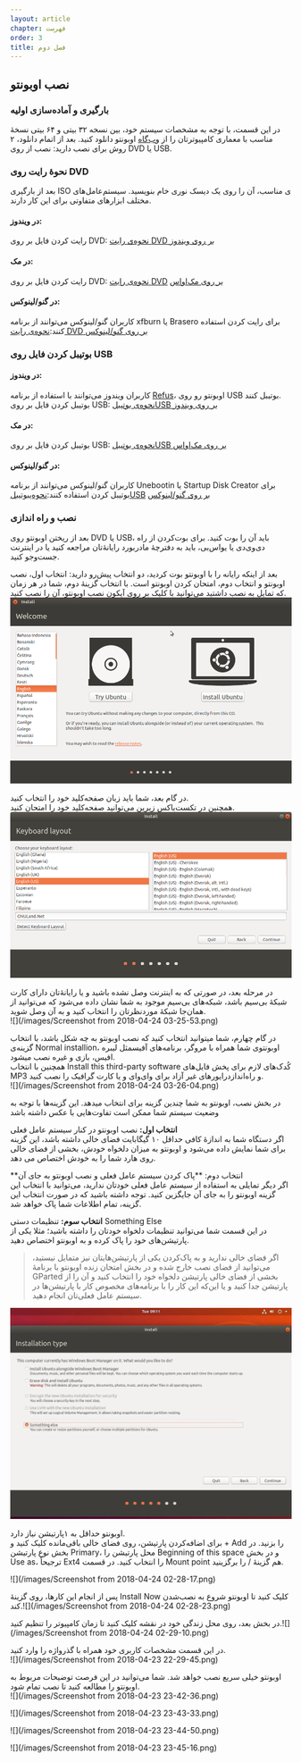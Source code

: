 ```yaml
---
layout: article
chapter: فهرست
order: 3
title: فصل دوم
---
```


## نصب اوبونتو

###

### بارگیری و آماده‌سازی اولیه

در این قسمت، با توجه به مشخصات سیستم خود، بین نسخه ۳۲ بیتی و ۶۴ بیتی نسخهٔ مناسب با معماری کامپیوترتان را از [وب‌گاه](https://www.ubuntu.com/download/desktop) اوبونتو دانلود کنید. بعد از اتمام دانلود، ۲ روش برای نصب دارید: نصب از روی DVD یا USB.

### نحوهٔ رایت روی DVD

بعد از بارگیری ISO ی مناسب، آن را روی یک دیسک نوری خام بنویسید. سیستم‌عامل‌های مختلف ابزارهای متفاوتی برای این کار دارند.

#### در ویندوز:

رایت کردن فایل بر روی DVD: [نحوه‌‌ی رایت ](https://tutorials.ubuntu.com/tutorial/tutorial-burn-a-dvd-on-windows#0)[DVD](https://tutorials.ubuntu.com/tutorial/tutorial-burn-a-dvd-on-windows#0)[ بر روی ویندوز](https://tutorials.ubuntu.com/tutorial/tutorial-burn-a-dvd-on-windows#0)

#### در مک:

رایت کردن فایل بر روی DVD: [نحوه‌‌ی رایت ](https://tutorials.ubuntu.com/tutorial/tutorial-burn-a-dvd-on-macos#0)[DVD](https://tutorials.ubuntu.com/tutorial/tutorial-burn-a-dvd-on-macos#0) [بر روی مک‌او‌اس](https://tutorials.ubuntu.com/tutorial/tutorial-burn-a-dvd-on-macos#0)

#### در گنو/لینوکس:

کاربران گنو/لینوکس می‌توانند از برنامه xfburn یا ‫‪Brasero‬‬ برای رایت کردن استفاده کنند:[نحوه‌‌ی رایت ](https://tutorials.ubuntu.com/tutorial/tutorial-burn-a-dvd-on-ubuntu#0)[DVD](https://tutorials.ubuntu.com/tutorial/tutorial-burn-a-dvd-on-ubuntu#0)[ بر روی گنو/لینوکس](https://tutorials.ubuntu.com/tutorial/tutorial-burn-a-dvd-on-ubuntu#0)

### بوتیبل کردن فایل روی USB

#### در ویندوز:

کاربران ویندوز می‌توانند با استفاده از برنامه [Refus](https://rufus.akeo.ie/)، اوبونتو رو روی USB بوتیبل کنند.  
بوتیبل کردن فایل بر روی USB: [نحوه‌‌ی ](https://tutorials.ubuntu.com/tutorial/tutorial-create-a-usb-stick-on-windows#0)[بوتیبلUSB](https://tutorials.ubuntu.com/tutorial/tutorial-create-a-usb-stick-on-windows#0)[ بر روی ویندوز](https://tutorials.ubuntu.com/tutorial/tutorial-create-a-usb-stick-on-windows#0)

#### در مک:

بوتیبل کردن فایل بر روی USB: [نحوه‌‌ی ](https://tutorials.ubuntu.com/tutorial/tutorial-create-a-usb-stick-on-macos#0)[بوتیبلUSB](https://tutorials.ubuntu.com/tutorial/tutorial-create-a-usb-stick-on-macos#0)[ بر روی مک‌او‌اس](https://tutorials.ubuntu.com/tutorial/tutorial-create-a-usb-stick-on-macos#0)

#### در گنو/لینوکس:

کاربران گنو/لینوکس می‌توانند از برنامه ‫‪Unebootin‬‬ یا Startup Disk Creator برای بوتیبل کردن استفاده کنند:[نحوه‌‌ی](https://tutorials.ubuntu.com/tutorial/tutorial-create-a-usb-stick-on-ubuntu#0)[بوتیبلUSB](https://tutorials.ubuntu.com/tutorial/tutorial-create-a-usb-stick-on-ubuntu#0) [بر روی گنو/لینوکس](https://tutorials.ubuntu.com/tutorial/tutorial-create-a-usb-stick-on-ubuntu#0)

### نصب و راه اندازی

بعد از ریختن اوبونتو روی DVD یا USB، باید آن را بوت کنید. برای بوت‌کردن از راه دی‌وی‌دی یا یواس‌بی، باید به دفترچهٔ مادربورد رایانهٔ‌تان مراجعه کنید یا در اینترنت جست‌وجو کنید.

بعد از اینکه رایانه را با اوبونتو بوت کردید، دو انتخاب پیش‌رو دارید: انتخاب اول، نصب اوبونتو و انتخاب دوم، امتحان کردن اوبونتو است. با انتخاب گزینهٔ دوم، شما در هر زمان که تمایل به نصب داشتید می‌توانید با کلیک بر روی آیکون نصب اوبونتو، آن را نصب کنید.  
![Linux Distributions](/images/3.png)

در گام بعد، شما باید زبان صفحه‌کلید خود را انتخاب کنید.  
همچنین در تکست‌باکس زیرین می‌توانید صفحه‌کلید خود را امتحان کنید.  
![test](/images/4.png)

در مرحله بعد، در صورتی که به اینترنت وصل نشده باشید و یا رایانهٔ‌تان دارای کارت شبکهٔ بی‌سیم باشد، شبکه‌های بی‌سیم موجود به شما نشان داده می‌شود که می‌توانید از همان‌جا شبکهٔ موردنظرتان را انتخاب کنید و به آن وصل شوید.  
![](/images/Screenshot from 2018-04-24 03-25-53.png)

در گام چهارم، شما میتوانید انتخاب کنید که نصب اوبونتو به چه شکل باشد، با انتخاب گزینه‌ی Normal installion، اوبونتوی شما همراه با مروگر، برنامه‌های آفیسمثل لیبره‌ افیس، بازی و غیره نصب میشود.  
همچنین با انتخاب Install this third-party software کُدک‌های لازم برای پخش فایل‌های MP3 و راه‌انداز‌درایور‌های غیر آزاد برای وای‌وای و یا کارت گرافیک را نصب کنید.  
![](/images/Screenshot from 2018-04-24 03-26-04.png)

در بخش نصب، اوبونتو به شما چندین گزینه برای انتخاب میدهد. این گزینه‌ها با توجه به وضعیت سیستم شما ممکن است تفاوت‌هایی با عکس داشته باشد

**انتخاب اول:** نصب اوبونتو در کنار سیستم عامل فعلی  
اگر دستگاه شما به اندازهٔ کافی حداقل ۱۰ گیگابایت فضای خالی داشته باشد، این گزینه برای شما نمایش داده می‌شود و اوبونتو به میزان دلخواه خودش، بخشی از فضای خالی روی هارد شما را به خودش اختصاص می دهد.

**انتخاب دوم: **پاک کردن سیستم عامل فعلی و نصب اوبونتو به جای آن  
اگر دیگر تمایلی به استفاده از سیستم عامل فعلی خودتان ندارید، می‌توانید با انتخاب این گزینه اوبونتو را به جای آن جایگزین کنید. توجه داشته باشید که در صورت انتخاب این گزینه، تمام اطلاعات شما پاک خواهد شد.

**انتخاب سوم:** تنظیمات دستی Something Else  
در این قسمت شما می‌توانید تنظیمات دلخواه خودتان را داشته باشید؛ مثلا یکی از پارتیشن‌های خود را پاک کرده و به اوبونتو اختصاص دهید.

> اگر فضای خالی ندارید و به پاک‌کردن یکی از پارتیشن‌هایتان نیز متمایل نیستید، می‌توانید از فضای نصب خارج شده و در بخش امتحان زنده اوبونتو با برنامهٔ GParted بخشی از فضای خالی پارتیشن دلخواه خود را انتخاب کنید و آن را از پارتیشن جدا کنید و یا این‌که این کار را با برنامه‌های مخصوص کار با پارتیشن‌ها در سیستم عامل فعلی‌تان انجام دهید.

![](/images/Ubuntu-Manual-Partition.png)

اوبونتو حداقل به ۱پارتیشن نیاز دارد.  
برای اضافه‌کردن پارتیشن، روی فضای خالی باقی‌مانده کلیک کنید و + Add را بزنید. در بخش نوع پارتیشن Primary، محل پارتیشن را Beginning of this space و در بخش Use as، ترجیحاً Ext4 را انتخاب کنید. در قسمت Mount point هم گزینهٔ / را برگزینید.

![](/images/Screenshot from 2018-04-24 02-28-17.png)

پس از انجام این کارها، روی گزینهٔ Install Now کلیک کنید تا اوبونتو شروع به نصب‌شدن کند.![](/images/Screenshot from 2018-04-24 02-28-23.png)

در بخش بعد، روی محل زندگی خود در نقشه کلیک کنید تا زمان کامپیوتر را تنظیم کنید.![](/images/Screenshot from 2018-04-24 02-29-10.png)

در این قسمت مشخصات کاربری خود همراه با گذرواژه را وارد کنید.  
![](/images/Screenshot from 2018-04-23 22-29-45.png)

اوبونتو خیلی سریع نصب خواهد شد. شما می‌توانید در این فرصت توضیحات مربوط به اوبونتو را مطالعه کنید تا نصب تمام شود.  
![](/images/Screenshot from 2018-04-23 23-42-36.png)

![](/images/Screenshot from 2018-04-23 23-43-33.png)

![](/images/Screenshot from 2018-04-23 23-44-50.png)

![](/images/Screenshot from 2018-04-23 23-45-16.png)
